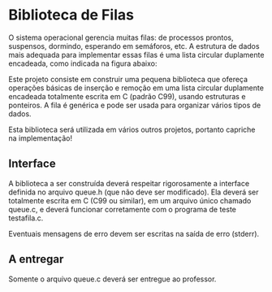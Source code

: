 # Biblioteca de Filas
O sistema operacional gerencia muitas filas: de processos prontos, suspensos, dormindo, esperando em semáforos, etc. A estrutura de dados mais adequada para implementar essas filas é uma lista circular duplamente encadeada, como indicada na figura abaixo:

Este projeto consiste em construir uma pequena biblioteca que ofereça operações básicas de inserção e remoção em uma lista circular duplamente encadeada totalmente escrita em C (padrão C99), usando estruturas e ponteiros. A fila é genérica e pode ser usada para organizar vários tipos de dados.

Esta biblioteca será utilizada em vários outros projetos, portanto capriche na implementação!

## Interface

A biblioteca a ser construída deverá respeitar rigorosamente a interface definida no arquivo queue.h (que não deve ser modificado). Ela deverá ser totalmente escrita em C (C99 ou similar), em um arquivo único chamado queue.c, e deverá funcionar corretamente com o programa de teste testafila.c.

Eventuais mensagens de erro devem ser escritas na saída de erro (stderr).
## A entregar

Somente o arquivo queue.c deverá ser entregue ao professor.
